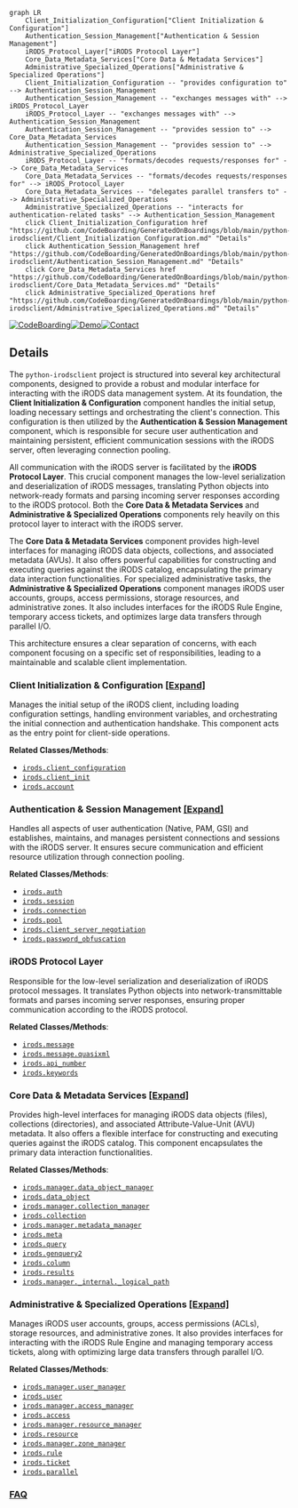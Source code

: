 ```mermaid
graph LR
    Client_Initialization_Configuration["Client Initialization & Configuration"]
    Authentication_Session_Management["Authentication & Session Management"]
    iRODS_Protocol_Layer["iRODS Protocol Layer"]
    Core_Data_Metadata_Services["Core Data & Metadata Services"]
    Administrative_Specialized_Operations["Administrative & Specialized Operations"]
    Client_Initialization_Configuration -- "provides configuration to" --> Authentication_Session_Management
    Authentication_Session_Management -- "exchanges messages with" --> iRODS_Protocol_Layer
    iRODS_Protocol_Layer -- "exchanges messages with" --> Authentication_Session_Management
    Authentication_Session_Management -- "provides session to" --> Core_Data_Metadata_Services
    Authentication_Session_Management -- "provides session to" --> Administrative_Specialized_Operations
    iRODS_Protocol_Layer -- "formats/decodes requests/responses for" --> Core_Data_Metadata_Services
    Core_Data_Metadata_Services -- "formats/decodes requests/responses for" --> iRODS_Protocol_Layer
    Core_Data_Metadata_Services -- "delegates parallel transfers to" --> Administrative_Specialized_Operations
    Administrative_Specialized_Operations -- "interacts for authentication-related tasks" --> Authentication_Session_Management
    click Client_Initialization_Configuration href "https://github.com/CodeBoarding/GeneratedOnBoardings/blob/main/python-irodsclient/Client_Initialization_Configuration.md" "Details"
    click Authentication_Session_Management href "https://github.com/CodeBoarding/GeneratedOnBoardings/blob/main/python-irodsclient/Authentication_Session_Management.md" "Details"
    click Core_Data_Metadata_Services href "https://github.com/CodeBoarding/GeneratedOnBoardings/blob/main/python-irodsclient/Core_Data_Metadata_Services.md" "Details"
    click Administrative_Specialized_Operations href "https://github.com/CodeBoarding/GeneratedOnBoardings/blob/main/python-irodsclient/Administrative_Specialized_Operations.md" "Details"
```

[![CodeBoarding](https://img.shields.io/badge/Generated%20by-CodeBoarding-9cf?style=flat-square)](https://github.com/CodeBoarding/GeneratedOnBoardings)[![Demo](https://img.shields.io/badge/Try%20our-Demo-blue?style=flat-square)](https://www.codeboarding.org/demo)[![Contact](https://img.shields.io/badge/Contact%20us%20-%20contact@codeboarding.org-lightgrey?style=flat-square)](mailto:contact@codeboarding.org)

## Details

The `python-irodsclient` project is structured into several key architectural components, designed to provide a robust and modular interface for interacting with the iRODS data management system. At its foundation, the **Client Initialization & Configuration** component handles the initial setup, loading necessary settings and orchestrating the client's connection. This configuration is then utilized by the **Authentication & Session Management** component, which is responsible for secure user authentication and maintaining persistent, efficient communication sessions with the iRODS server, often leveraging connection pooling.

All communication with the iRODS server is facilitated by the **iRODS Protocol Layer**. This crucial component manages the low-level serialization and deserialization of iRODS messages, translating Python objects into network-ready formats and parsing incoming server responses according to the iRODS protocol. Both the **Core Data & Metadata Services** and **Administrative & Specialized Operations** components rely heavily on this protocol layer to interact with the iRODS server.

The **Core Data & Metadata Services** component provides high-level interfaces for managing iRODS data objects, collections, and associated metadata (AVUs). It also offers powerful capabilities for constructing and executing queries against the iRODS catalog, encapsulating the primary data interaction functionalities. For specialized administrative tasks, the **Administrative & Specialized Operations** component manages iRODS user accounts, groups, access permissions, storage resources, and administrative zones. It also includes interfaces for the iRODS Rule Engine, temporary access tickets, and optimizes large data transfers through parallel I/O.

This architecture ensures a clear separation of concerns, with each component focusing on a specific set of responsibilities, leading to a maintainable and scalable client implementation.

### Client Initialization & Configuration [[Expand]](./Client_Initialization_Configuration.md)
Manages the initial setup of the iRODS client, including loading configuration settings, handling environment variables, and orchestrating the initial connection and authentication handshake. This component acts as the entry point for client-side operations.


**Related Classes/Methods**:

- <a href="https://github.com/irods/python-irodsclient/blob/main/irods/client_configuration" target="_blank" rel="noopener noreferrer">`irods.client_configuration`</a>
- <a href="https://github.com/irods/python-irodsclient/blob/main/irods/client_init.py" target="_blank" rel="noopener noreferrer">`irods.client_init`</a>
- <a href="https://github.com/irods/python-irodsclient/blob/main/irods/account.py" target="_blank" rel="noopener noreferrer">`irods.account`</a>


### Authentication & Session Management [[Expand]](./Authentication_Session_Management.md)
Handles all aspects of user authentication (Native, PAM, GSI) and establishes, maintains, and manages persistent connections and sessions with the iRODS server. It ensures secure communication and efficient resource utilization through connection pooling.


**Related Classes/Methods**:

- <a href="https://github.com/irods/python-irodsclient/blob/main/irods/auth" target="_blank" rel="noopener noreferrer">`irods.auth`</a>
- <a href="https://github.com/irods/python-irodsclient/blob/main/irods/session.py" target="_blank" rel="noopener noreferrer">`irods.session`</a>
- <a href="https://github.com/irods/python-irodsclient/blob/main/irods/connection.py" target="_blank" rel="noopener noreferrer">`irods.connection`</a>
- <a href="https://github.com/irods/python-irodsclient/blob/main/irods/pool.py" target="_blank" rel="noopener noreferrer">`irods.pool`</a>
- <a href="https://github.com/irods/python-irodsclient/blob/main/irods/client_server_negotiation.py" target="_blank" rel="noopener noreferrer">`irods.client_server_negotiation`</a>
- <a href="https://github.com/irods/python-irodsclient/blob/main/irods/password_obfuscation.py" target="_blank" rel="noopener noreferrer">`irods.password_obfuscation`</a>


### iRODS Protocol Layer
Responsible for the low-level serialization and deserialization of iRODS protocol messages. It translates Python objects into network-transmittable formats and parses incoming server responses, ensuring proper communication according to the iRODS protocol.


**Related Classes/Methods**:

- <a href="https://github.com/irods/python-irodsclient/blob/main/irods/message" target="_blank" rel="noopener noreferrer">`irods.message`</a>
- <a href="https://github.com/irods/python-irodsclient/blob/main/irods/message/quasixml.py" target="_blank" rel="noopener noreferrer">`irods.message.quasixml`</a>
- <a href="https://github.com/irods/python-irodsclient/blob/main/irods/api_number.py" target="_blank" rel="noopener noreferrer">`irods.api_number`</a>
- <a href="https://github.com/irods/python-irodsclient/blob/main/irods/keywords.py" target="_blank" rel="noopener noreferrer">`irods.keywords`</a>


### Core Data & Metadata Services [[Expand]](./Core_Data_Metadata_Services.md)
Provides high-level interfaces for managing iRODS data objects (files), collections (directories), and associated Attribute-Value-Unit (AVU) metadata. It also offers a flexible interface for constructing and executing queries against the iRODS catalog. This component encapsulates the primary data interaction functionalities.


**Related Classes/Methods**:

- <a href="https://github.com/irods/python-irodsclient/blob/main/irods/manager/data_object_manager.py" target="_blank" rel="noopener noreferrer">`irods.manager.data_object_manager`</a>
- <a href="https://github.com/irods/python-irodsclient/blob/main/irods/data_object.py" target="_blank" rel="noopener noreferrer">`irods.data_object`</a>
- <a href="https://github.com/irods/python-irodsclient/blob/main/irods/manager/collection_manager.py" target="_blank" rel="noopener noreferrer">`irods.manager.collection_manager`</a>
- <a href="https://github.com/irods/python-irodsclient/blob/main/irods/collection.py" target="_blank" rel="noopener noreferrer">`irods.collection`</a>
- <a href="https://github.com/irods/python-irodsclient/blob/main/irods/manager/metadata_manager.py" target="_blank" rel="noopener noreferrer">`irods.manager.metadata_manager`</a>
- <a href="https://github.com/irods/python-irodsclient/blob/main/irods/meta.py" target="_blank" rel="noopener noreferrer">`irods.meta`</a>
- <a href="https://github.com/irods/python-irodsclient/blob/main/irods/query.py" target="_blank" rel="noopener noreferrer">`irods.query`</a>
- <a href="https://github.com/irods/python-irodsclient/blob/main/irods/genquery2.py" target="_blank" rel="noopener noreferrer">`irods.genquery2`</a>
- <a href="https://github.com/irods/python-irodsclient/blob/main/irods/column.py" target="_blank" rel="noopener noreferrer">`irods.column`</a>
- <a href="https://github.com/irods/python-irodsclient/blob/main/irods/results.py" target="_blank" rel="noopener noreferrer">`irods.results`</a>
- <a href="https://github.com/irods/python-irodsclient/blob/main/irods/manager/_internal/_logical_path.py" target="_blank" rel="noopener noreferrer">`irods.manager._internal._logical_path`</a>


### Administrative & Specialized Operations [[Expand]](./Administrative_Specialized_Operations.md)
Manages iRODS user accounts, groups, access permissions (ACLs), storage resources, and administrative zones. It also provides interfaces for interacting with the iRODS Rule Engine and managing temporary access tickets, along with optimizing large data transfers through parallel I/O.


**Related Classes/Methods**:

- <a href="https://github.com/irods/python-irodsclient/blob/main/irods/manager/user_manager.py" target="_blank" rel="noopener noreferrer">`irods.manager.user_manager`</a>
- <a href="https://github.com/irods/python-irodsclient/blob/main/irods/user.py" target="_blank" rel="noopener noreferrer">`irods.user`</a>
- <a href="https://github.com/irods/python-irodsclient/blob/main/irods/manager/access_manager.py" target="_blank" rel="noopener noreferrer">`irods.manager.access_manager`</a>
- <a href="https://github.com/irods/python-irodsclient/blob/main/irods/access.py" target="_blank" rel="noopener noreferrer">`irods.access`</a>
- <a href="https://github.com/irods/python-irodsclient/blob/main/irods/manager/resource_manager.py" target="_blank" rel="noopener noreferrer">`irods.manager.resource_manager`</a>
- <a href="https://github.com/irods/python-irodsclient/blob/main/irods/resource.py" target="_blank" rel="noopener noreferrer">`irods.resource`</a>
- <a href="https://github.com/irods/python-irodsclient/blob/main/irods/manager/zone_manager.py" target="_blank" rel="noopener noreferrer">`irods.manager.zone_manager`</a>
- <a href="https://github.com/irods/python-irodsclient/blob/main/irods/rule.py" target="_blank" rel="noopener noreferrer">`irods.rule`</a>
- <a href="https://github.com/irods/python-irodsclient/blob/main/irods/ticket.py" target="_blank" rel="noopener noreferrer">`irods.ticket`</a>
- <a href="https://github.com/irods/python-irodsclient/blob/main/irods/parallel.py" target="_blank" rel="noopener noreferrer">`irods.parallel`</a>




### [FAQ](https://github.com/CodeBoarding/GeneratedOnBoardings/tree/main?tab=readme-ov-file#faq)
